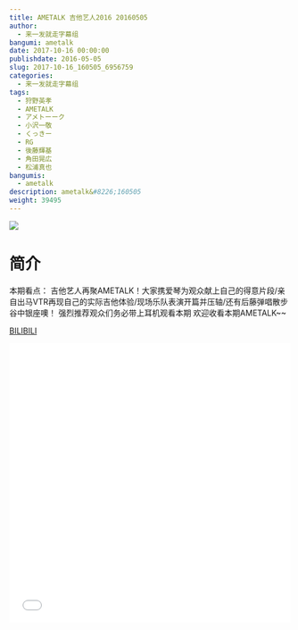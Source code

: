 ```yaml
---
title: AMETALK 吉他艺人2016 20160505
author: 
  - 来一发就走字幕组
bangumi: ametalk
date: 2017-10-16 00:00:00
publishdate: 2016-05-05
slug: 2017-10-16_160505_6956759
categories: 
  - 来一发就走字幕组
tags: 
  - 狩野英孝
  - AMETALK
  - アメトーーク
  - 小沢一敬
  - くっきー
  - RG
  - 後藤輝基
  - 角田晃広
  - 松浦真也
bangumis: 
  - ametalk
description: ametalk&#8226;160505
weight: 39495
---
```


![](https://i.imgur.com/xKUKHxP.jpg)

# 简介  
本期看点：
吉他艺人再聚AMETALK！大家携爱琴为观众献上自己的得意片段/亲自出马VTR再现自己的实际吉他体验/现场乐队表演开篇并压轴/还有后藤弹唱散步谷中银座噢！
强烈推荐观众们务必带上耳机观看本期
欢迎收看本期AMETALK~~

  [BILIBILI](https://www.bilibili.com/video/av6956759/)


  <iframe src="//www.bilibili.com/html/html5player.html?cid=11338942&aid=6956759" width="100%" height="500" frameborder="0" allowfullscreen="allowfullscreen"></iframe>
